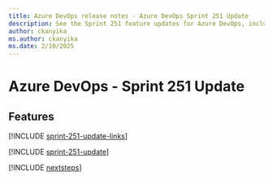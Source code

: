 ```yaml
---
title: Azure DevOps release notes - Azure DevOps Sprint 251 Update
description: See the Sprint 251 feature updates for Azure DevOps, including next steps.
author: ckanyika
ms.author: ckanyika
ms.date: 2/10/2025
---
```


# Azure DevOps - Sprint 251 Update

## Features

[!INCLUDE [sprint-251-update-links](../includes/general/sprint-251-update-links.md)]

[!INCLUDE [sprint-251-update](../includes/general/sprint-251-update.md)]

[!INCLUDE [nextsteps](../includes/nextsteps.md)]
